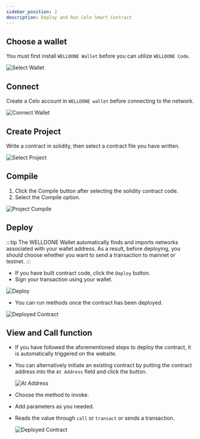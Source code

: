 ```yaml
---
sidebar_position: 2
description: Deploy and Run Celo Smart Contract
---
```


## Choose a wallet

You must first install `WELLDONE Wallet` before you can utilize `WELLDONE Code`.

![Select Wallet](img/select-wallet.png?raw=true 'Select Wallet')

## Connect

Create a Celo account in `WELLDONE wallet` before connecting to the network.

![Connect Wallet](img/select-wallet-celo.png?raw=true 'Connect Wallet')

## Create Project

Write a contract in solidity, then select a contract file you have written.

![Select Project](img/create-project-celo.png?raw=true 'Select Project')

## Compile

1. Click the Compile button after selecting the solidity contract code.
2. Select the Compile option.

![Project Compile](img/compile-celo.png?raw=true 'Project Compile')

## Deploy

:::tip
The WELLDONE Wallet automatically finds and imports networks associated with your wallet address. As a result, before deploying, you should choose whether you want to send a transaction to mainnet or testnet.
:::

- If you have built contract code, click the `Deploy` button.
- Sign your transaction using your wallet.

![Deploy](img/deploy-celo.png?raw=true 'Deploy')

- You can run methods once the contract has been deployed.

![Deployed Contract](img/call_view_celo.png?raw=true 'Deployed Contract')

## View and Call function

- If you have followed the aforementioned steps to deploy the contract, it is automatically triggered on the website.
- You can alternatively initiate an existing contract by putting the contract address into the `At Address` field and click the button.

  ![At Address](img/contract_address.png?raw=true 'At Address')

- Choose the method to invoke.
- Add parameters as you needed.
- Reads the value through `call` or `transact` or sends a transaction.
  <!-- ![At Address](img/call_at_address.png?raw=true "At Address") -->

  ![Deployed Contract](img/call_view_celo.png?raw=true 'Deployed Contract')
